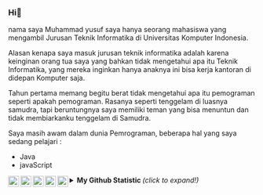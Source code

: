 ### Hi👋

nama saya Muhammad yusuf 
saya hanya seorang mahasiswa yang mengambil Jurusan Teknik Informatika 
di Universitas Komputer Indonesia.

Alasan kenapa saya masuk jurusan teknik informatika adalah karena keinginan 
orang tua saya yang bahkan tidak mengetahui apa itu Teknik Informatika, 
yang mereka inginkan hanya anaknya ini bisa kerja kantoran di didepan Komputer saja.

Tahun pertama memang begitu berat tidak mengetahui apa itu pemograman seperti apakah 
pemograman. Rasanya seperti tenggelam di luasnya samudra, tapi beruntungnya saya 
memiliki teman yang bisa menuntun dan tidak membiarkanku tenggelam di Samudra. 

Saya masih awam dalam dunia Pemrograman, beberapa hal yang saya sedang pelajari :
<ul>
  <li>Java </li>
  <li>javaScript </li>
</ul>

<a href="https://www.instagram.com/m16yusuf/">
  <img align="left" alt="m16yusuf's Instagram" width="22px" src="https://cdn.jsdelivr.net/npm/simple-icons@v3/icons/instagram.svg" />
</a>
<a href="https://twitter.com/M16Yusuf">
  <img align="left" alt="m16yusuf's Twitter" width="22px" src="https://cdn.jsdelivr.net/npm/simple-icons@v3/icons/twitter.svg" />
</a>
<a href="https://web.facebook.com/m16yusuff">
  <img align="left" alt="m16yusuf's Facebook" width="22px" src="https://cdn.jsdelivr.net/npm/simple-icons@v3/icons/facebook.svg" />
</a>
<a href="https://medium.com/@m16yusuf">
  <img align="left" alt="m16yusuf's Medium" width="22px" src="https://cdn.jsdelivr.net/npm/simple-icons@v3/icons/medium.svg" />
</a>
<a href="https://steamcommunity.com/id/kayuno">
  <img align="left" alt="Kayuno" width="22px" src="https://cdn.jsdelivr.net/npm/simple-icons@3.1.0/icons/steam.svg" />
</a>

<details>
  <summary> <b> My Github Statistic </b> <i>(click to expand!)</i> </summary>
  <br />
  [![Yusuf's github stats](https://github-readme-stats.vercel.app/api?username=M16Yusuf)] (https://github.com/anuraghazra/github-readme-stats)
 </details>


<!--
**M16Yusuf/M16Yusuf** is a ✨ _special_ ✨ repository because its `README.md` (this file) appears on your GitHub profile.



